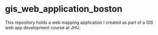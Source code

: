 # gis_web_application_boston
This repository holds a web mapping application I created as part of a GIS web app development course at JHU. 
